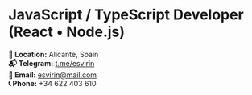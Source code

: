 # JavaScript / TypeScript Developer (React • Node.js)

**📍 Location:** Alicante, Spain  
**📬 Telegram:** [t.me/esvirin](https://t.me/esvirin)  
**📧 Email:** [esvirin@mail.com](mailto:esvirin@mail.com)  
**📞 Phone:** +34 622 403 610
